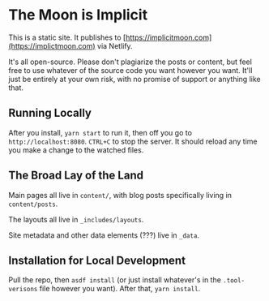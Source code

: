 # The Moon is Implicit

This is a static site. It publishes to
[https://implicitmoon.com](https://implictmoon.com) via Netlify.

It's all open-source. Please don't plagiarize the posts or content, but feel
free to use whatever of the source code you want however you want. It'll just be
entirely at your own risk, with no promise of support or anything like that.

## Running Locally

After you install, `yarn start` to run it, then off you go to `http://localhost:8080`. `CTRL+C` to stop the server. It should reload any time you make a change to the watched files.

## The Broad Lay of the Land

Main pages all live in `content/`, with blog posts specifically living in
`content/posts`.

The layouts all live in `_includes/layouts`.

Site metadata and other data elements (???) live in `_data`.

## Installation for Local Development

Pull the repo, then `asdf install` (or just install whatever's in the
`.tool-verisons` file however you want). After that, `yarn install`.

